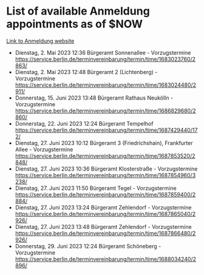 # List of available Anmeldung appointments as of $NOW
[Link to Anmeldung website](https://service.berlin.de/terminvereinbarung/termin/tag.php?termin=1&anliegen[]=120686&dienstleisterlist=122210,122217,327316,122219,327312,122227,327314,122231,327346,122243,327348,122254,122252,329742,122260,329745,122262,329748,122271,327278,122273,327274,122277,327276,330436,122280,327294,122282,327290,122284,327292,122291,327270,122285,327266,122286,327264,122296,327268,150230,329760,122297,327286,122294,327284,122312,329763,122314,329775,122304,327330,122311,327334,122309,327332,317869,122281,327352,122279,329772,122283,122276,327324,122274,327326,122267,329766,122246,327318,122251,327320,122257,327322,122208,327298,122226,327300&herkunft=http%3A%2F%2Fservice.berlin.de%2Fdienstleistung%2F120686%2F)
- Dienstag, 2. Mai 2023 12:36 Bürgeramt Sonnenallee - Vorzugstermine https://service.berlin.de/terminvereinbarung/termin/time/1683023760/2863/
- Dienstag, 2. Mai 2023 12:48 Bürgeramt 2 (Lichtenberg) - Vorzugstermine https://service.berlin.de/terminvereinbarung/termin/time/1683024480/2911/
- Donnerstag, 15. Juni 2023 13:48 Bürgeramt Rathaus Neukölln - Vorzugstermine https://service.berlin.de/terminvereinbarung/termin/time/1686829680/2860/
- Donnerstag, 22. Juni 2023 12:24 Bürgeramt Tempelhof https://service.berlin.de/terminvereinbarung/termin/time/1687429440/172/
- Dienstag, 27. Juni 2023 10:12 Bürgeramt 3 (Friedrichshain), Frankfurter Allee - Vorzugstermine https://service.berlin.de/terminvereinbarung/termin/time/1687853520/2848/
- Dienstag, 27. Juni 2023 10:36 Bürgeramt Klosterstraße - Vorzugstermine https://service.berlin.de/terminvereinbarung/termin/time/1687854960/3238/
- Dienstag, 27. Juni 2023 11:50 Bürgeramt Tegel - Vorzugstermine https://service.berlin.de/terminvereinbarung/termin/time/1687859400/2884/
- Dienstag, 27. Juni 2023 13:24 Bürgeramt Zehlendorf - Vorzugstermine https://service.berlin.de/terminvereinbarung/termin/time/1687865040/2926/
- Dienstag, 27. Juni 2023 13:48 Bürgeramt Zehlendorf - Vorzugstermine https://service.berlin.de/terminvereinbarung/termin/time/1687866480/2926/
- Donnerstag, 29. Juni 2023 12:24 Bürgeramt Schöneberg - Vorzugstermine https://service.berlin.de/terminvereinbarung/termin/time/1688034240/2896/
